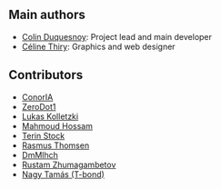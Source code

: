 Main authors
------------

- [Colin Duquesnoy](https://github.com/ColinDuquesnoy): Project lead and main developer
- [Céline Thiry](https://github.com/CelineThiry): Graphics and web designer

Contributors
------------

- [ConorIA](https://github.com/ConorIA)
- [ZeroDot1](https://gitlab.com/ZeroDot1)
- [Lukas Kolletzki](https://github.com/kolletzki)
- [Mahmoud Hossam](https://github.com/mahmoudhossam)
- [Terin Stock](https://github.com/terinjokes)
- [Rasmus Thomsen](https://github.com/Cogitri)
- [DmMlhch](https://github.com/DmMlhch)
- [Rustam Zhumagambetov](https://github.com/rustamzh)
- [Nagy Tamás (T-bond)](https://github.com/T-bond)
